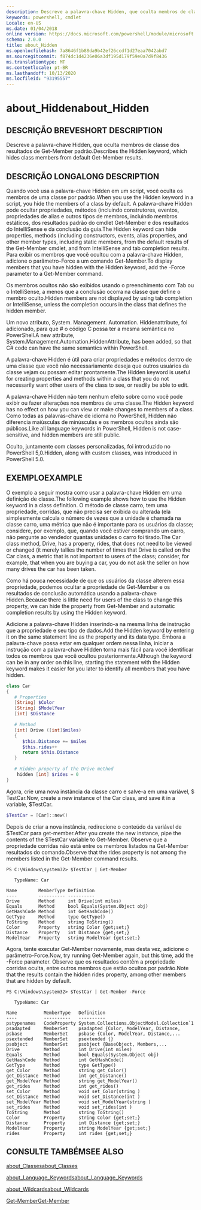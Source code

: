 ```yaml
---
description: Descreve a palavra-chave Hidden, que oculta membros de classe dos resultados de Get-Member padrão.
keywords: powershell, cmdlet
Locale: en-US
ms.date: 01/04/2018
online version: https://docs.microsoft.com/powershell/module/microsoft.powershell.core/about/about_hidden?view=powershell-7.1&WT.mc_id=ps-gethelp
schema: 2.0.0
title: about_Hidden
ms.openlocfilehash: 7a8646f1b88da9b42ef26ccdf1d27eaa7042abd7
ms.sourcegitcommit: f874dc1d4236e06a3df195d179f59e0a7d9f8436
ms.translationtype: MT
ms.contentlocale: pt-BR
ms.lasthandoff: 10/13/2020
ms.locfileid: "93195557"
---
```

# <a name="about_hidden"></a><span data-ttu-id="8a666-104">about_Hidden</span><span class="sxs-lookup"><span data-stu-id="8a666-104">about_Hidden</span></span>

## <a name="short-description"></a><span data-ttu-id="8a666-105">DESCRIÇÃO BREVE</span><span class="sxs-lookup"><span data-stu-id="8a666-105">SHORT DESCRIPTION</span></span>
<span data-ttu-id="8a666-106">Descreve a palavra-chave Hidden, que oculta membros de classe dos resultados de Get-Member padrão.</span><span class="sxs-lookup"><span data-stu-id="8a666-106">Describes the Hidden keyword, which hides class members from default Get-Member results.</span></span>

## <a name="long-description"></a><span data-ttu-id="8a666-107">DESCRIÇÃO LONGA</span><span class="sxs-lookup"><span data-stu-id="8a666-107">LONG DESCRIPTION</span></span>

<span data-ttu-id="8a666-108">Quando você usa a palavra-chave Hidden em um script, você oculta os membros de uma classe por padrão.</span><span class="sxs-lookup"><span data-stu-id="8a666-108">When you use the Hidden keyword in a script, you hide the members of a class by default.</span></span> <span data-ttu-id="8a666-109">A palavra-chave Hidden pode ocultar propriedades, métodos (incluindo construtores, eventos, propriedades de alias e outros tipos de membros, incluindo membros estáticos, dos resultados padrão do cmdlet Get-Member e dos resultados do IntelliSense e da conclusão da guia.</span><span class="sxs-lookup"><span data-stu-id="8a666-109">The Hidden keyword can hide properties, methods (including constructors, events, alias properties, and other member types, including static members, from the default results of the Get-Member cmdlet, and from IntelliSense and tab completion results.</span></span> <span data-ttu-id="8a666-110">Para exibir os membros que você ocultou com a palavra-chave Hidden, adicione o parâmetro-Force a um comando Get-Member.</span><span class="sxs-lookup"><span data-stu-id="8a666-110">To display members that you have hidden with the Hidden keyword, add the -Force parameter to a Get-Member command.</span></span>

<span data-ttu-id="8a666-111">Os membros ocultos não são exibidos usando o preenchimento com Tab ou o IntelliSense, a menos que a conclusão ocorra na classe que define o membro oculto.</span><span class="sxs-lookup"><span data-stu-id="8a666-111">Hidden members are not displayed by using tab completion or IntelliSense, unless the completion occurs in the class that defines the hidden member.</span></span>

<span data-ttu-id="8a666-112">Um novo atributo, System. Management. Automation. Hiddenattribute, foi adicionado, para que \# o código C possa ter a mesma semântica no PowerShell.</span><span class="sxs-lookup"><span data-stu-id="8a666-112">A new attribute, System.Management.Automation.HiddenAttribute, has been added, so that C\# code can have the same semantics within PowerShell.</span></span>

<span data-ttu-id="8a666-113">A palavra-chave Hidden é útil para criar propriedades e métodos dentro de uma classe que você não necessariamente deseja que outros usuários da classe vejam ou possam editar prontamente.</span><span class="sxs-lookup"><span data-stu-id="8a666-113">The Hidden keyword is useful for creating properties and methods within a class that you do not necessarily want other users of the class to see, or readily be able to edit.</span></span>

<span data-ttu-id="8a666-114">A palavra-chave Hidden não tem nenhum efeito sobre como você pode exibir ou fazer alterações nos membros de uma classe.</span><span class="sxs-lookup"><span data-stu-id="8a666-114">The Hidden keyword has no effect on how you can view or make changes to members of a class.</span></span> <span data-ttu-id="8a666-115">Como todas as palavras-chave de idioma no PowerShell, Hidden não diferencia maiúsculas de minúsculas e os membros ocultos ainda são públicos.</span><span class="sxs-lookup"><span data-stu-id="8a666-115">Like all language keywords in PowerShell, Hidden is not case-sensitive, and hidden members are still public.</span></span>

<span data-ttu-id="8a666-116">Oculto, juntamente com classes personalizadas, foi introduzido no PowerShell 5,0.</span><span class="sxs-lookup"><span data-stu-id="8a666-116">Hidden, along with custom classes, was introduced in PowerShell 5.0.</span></span>

## <a name="example"></a><span data-ttu-id="8a666-117">EXEMPLO</span><span class="sxs-lookup"><span data-stu-id="8a666-117">EXAMPLE</span></span>

<span data-ttu-id="8a666-118">O exemplo a seguir mostra como usar a palavra-chave Hidden em uma definição de classe.</span><span class="sxs-lookup"><span data-stu-id="8a666-118">The following example shows how to use the Hidden keyword in a class definition.</span></span> <span data-ttu-id="8a666-119">O método de classe carro, tem uma propriedade, corridas, que não precisa ser exibida ou alterada (ela simplesmente calcula o número de vezes que a unidade é chamada na classe carro, uma métrica que não é importante para os usuários da classe; considere, por exemplo, que, quando você estiver comprando um carro, não pergunte ao vendedor quantas unidades o carro foi tirado.</span><span class="sxs-lookup"><span data-stu-id="8a666-119">The Car class method, Drive, has a property, rides, that does not need to be viewed or changed (it merely tallies the number of times that Drive is called on the Car class, a metric that is not important to users of the class; consider, for example, that when you are buying a car, you do not ask the seller on how many drives the car has been taken.</span></span>

<span data-ttu-id="8a666-120">Como há pouca necessidade de que os usuários da classe alterem essa propriedade, podemos ocultar a propriedade de Get-Member e os resultados de conclusão automática usando a palavra-chave Hidden.</span><span class="sxs-lookup"><span data-stu-id="8a666-120">Because there is little need for users of the class to change this property, we can hide the property from Get-Member and automatic completion results by using the Hidden keyword.</span></span>

<span data-ttu-id="8a666-121">Adicione a palavra-chave Hidden inserindo-a na mesma linha de instrução que a propriedade e seu tipo de dados.</span><span class="sxs-lookup"><span data-stu-id="8a666-121">Add the Hidden keyword by entering it on the same statement line as the property and its data type.</span></span> <span data-ttu-id="8a666-122">Embora a palavra-chave possa estar em qualquer ordem nessa linha, iniciar a instrução com a palavra-chave Hidden torna mais fácil para você identificar todos os membros que você ocultou posteriormente.</span><span class="sxs-lookup"><span data-stu-id="8a666-122">Although the keyword can be in any order on this line, starting the statement with the Hidden keyword makes it easier for you later to identify all members that you have hidden.</span></span>

```powershell
class Car
{
   # Properties
   [String] $Color
   [String] $ModelYear
   [int] $Distance

   # Method
   [int] Drive ([int]$miles)
   {
      $this.Distance += $miles
      $this.rides++
      return $this.Distance
   }

   # Hidden property of the Drive method
    hidden [int] $rides = 0
}
```

<span data-ttu-id="8a666-123">Agora, crie uma nova instância da classe carro e salve-a em uma variável, \$ TestCar.</span><span class="sxs-lookup"><span data-stu-id="8a666-123">Now, create a new instance of the Car class, and save it in a variable, \$TestCar.</span></span>

```powershell
$TestCar = [Car]::new()
```

<span data-ttu-id="8a666-124">Depois de criar a nova instância, redirecione o conteúdo da variável de $TestCar para get-member.</span><span class="sxs-lookup"><span data-stu-id="8a666-124">After you create the new instance, pipe the contents of the $TestCar variable to Get-Member.</span></span> <span data-ttu-id="8a666-125">Observe que a propriedade corridas não está entre os membros listados na Get-Member resultados do comando.</span><span class="sxs-lookup"><span data-stu-id="8a666-125">Observe that the rides property is not among the members listed in the Get-Member command results.</span></span>

```output
PS C:\Windows\system32> $TestCar | Get-Member

   TypeName: Car

Name        MemberType Definition
----        ---------- ----------
Drive       Method     int Drive(int miles)
Equals      Method     bool Equals(System.Object obj)
GetHashCode Method     int GetHashCode()
GetType     Method     type GetType()
ToString    Method     string ToString()
Color       Property   string Color {get;set;}
Distance    Property   int Distance {get;set;}
ModelYear   Property   string ModelYear {get;set;}

```

<span data-ttu-id="8a666-126">Agora, tente executar Get-Member novamente, mas desta vez, adicione o parâmetro-Force.</span><span class="sxs-lookup"><span data-stu-id="8a666-126">Now, try running Get-Member again, but this time, add the -Force parameter.</span></span>
<span data-ttu-id="8a666-127">Observe que os resultados contêm a propriedade corridas oculta, entre outros membros que estão ocultos por padrão.</span><span class="sxs-lookup"><span data-stu-id="8a666-127">Note that the results contain the hidden rides property, among other members that are hidden by default.</span></span>

```output
PS C:\Windows\system32> $TestCar | Get-Member -Force

   TypeName: Car

Name          MemberType   Definition
----          ----------   ----------
pstypenames   CodeProperty System.Collections.ObjectModel.Collection`1
psadapted     MemberSet    psadapted {Color, ModelYear, Distance,
psbase        MemberSet    psbase {Color, ModelYear, Distance,...
psextended    MemberSet    psextended {}
psobject      MemberSet    psobject {BaseObject, Members,...
Drive         Method       int Drive(int miles)
Equals        Method       bool Equals(System.Object obj)
GetHashCode   Method       int GetHashCode()
GetType       Method       type GetType()
get_Color     Method       string get_Color()
get_Distance  Method       int get_Distance()
get_ModelYear Method       string get_ModelYear()
get_rides     Method       int get_rides()
set_Color     Method       void set_Color(string )
set_Distance  Method       void set_Distance(int )
set_ModelYear Method       void set_ModelYear(string )
set_rides     Method       void set_rides(int )
ToString      Method       string ToString()
Color         Property     string Color {get;set;}
Distance      Property     int Distance {get;set;}
ModelYear     Property     string ModelYear {get;set;}
rides         Property     int rides {get;set;}

```

## <a name="see-also"></a><span data-ttu-id="8a666-128">CONSULTE TAMBÉM</span><span class="sxs-lookup"><span data-stu-id="8a666-128">SEE ALSO</span></span>

[<span data-ttu-id="8a666-129">about_Classes</span><span class="sxs-lookup"><span data-stu-id="8a666-129">about_Classes</span></span>](about_Classes.md)

[<span data-ttu-id="8a666-130">about_Language_Keywords</span><span class="sxs-lookup"><span data-stu-id="8a666-130">about_Language_Keywords</span></span>](about_Language_Keywords.md)

[<span data-ttu-id="8a666-131">about_Wildcards</span><span class="sxs-lookup"><span data-stu-id="8a666-131">about_Wildcards</span></span>](about_Wildcards.md)

[<span data-ttu-id="8a666-132">Get-Member</span><span class="sxs-lookup"><span data-stu-id="8a666-132">Get-Member</span></span>](xref:Microsoft.PowerShell.Utility.Get-Member)

